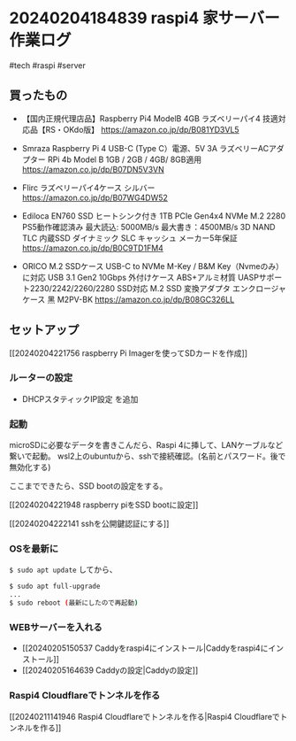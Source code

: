 # 20240204184839 raspi4 家サーバー 作業ログ
#tech #raspi  #server


## 買ったもの
- 【国内正規代理店品】Raspberry Pi4 ModelB 4GB ラズベリーパイ4 技適対応品【RS・OKdo版】 https://amazon.co.jp/dp/B081YD3VL5
- Smraza Raspberry Pi 4 USB-C (Type C）電源、5V 3A ラズベリーACアダプター RPi 4b Model B 1GB / 2GB / 4GB/ 8GB適用 https://amazon.co.jp/dp/B07DN5V3VN
- Flirc ラズベリーパイ4ケース シルバー https://amazon.co.jp/dp/B07WG4DW52

- Ediloca EN760 SSD ヒートシンク付き 1TB PCIe Gen4x4 NVMe M.2 2280 PS5動作確認済み 最大読込: 5000MB/s 最大書き：4500MB/s 3D NAND TLC 内蔵SSD ダイナミック SLC キャッシュ メーカー5年保証 https://amazon.co.jp/dp/B0C9TD1FM4
- ORICO M.2 SSDケース USB-C to NVMe M-Key / B&M Key（Nvmeのみ）に対応 USB 3.1 Gen2 10Gbps 外付けケース ABS+アルミ材質 UASPサポート2230/2242/2260/2280 SSD対応 M.2 SSD 変換アダプタ エンクロージャ ケース 黑 M2PV-BK https://amazon.co.jp/dp/B08GC326LL



## セットアップ

[[20240204221756 raspberry Pi Imagerを使ってSDカードを作成]]

### ルーターの設定
- DHCPスタティックIP設定 を追加

### 起動
microSDに必要なデータを書きこんだら、Raspi 4に挿して、LANケーブルなど繋いで起動。
wsl2上のubuntuから、sshで接続確認。(名前とパスワード。後で無効化する)

ここまでできたら、SSD bootの設定をする。

[[20240204221948 raspberry piをSSD bootに設定]]

[[20240204222141 sshを公開鍵認証にする]]



### OSを最新に

`$ sudo apt update`
してから、
```sh
$ sudo apt full-upgrade
...
$ sudo reboot (最新にしたので再起動)
```

### WEBサーバーを入れる
- [[20240205150537 Caddyをraspi4にインストール|Caddyをraspi4にインストール]]
- [[20240205164639 Caddyの設定|Caddyの設定]]

### Raspi4 Cloudflareでトンネルを作る
[[20240211141946 Raspi4 Cloudflareでトンネルを作る|Raspi4 Cloudflareでトンネルを作る]]